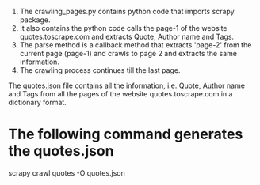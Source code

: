 1. The crawling_pages.py contains python code that imports scrapy package.
2. It also contains the python code calls the page-1 of the website quotes.toscrape.com and extracts Quote, Author name and Tags.
3. The parse method is a callback method that extracts 'page-2' from the current page (page-1) and crawls to page 2 and extracts the same information.
4. The crawling process continues till the last page.

The quotes.json file contains all the information, i.e. Quote, Author name and Tags from all the pages of the website quotes.toscrape.com in a dictionary format.

# The following command generates the quotes.json 
scrapy crawl quotes -O quotes.json
